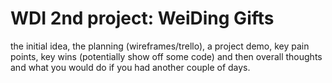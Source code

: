 # WDI 2nd project: WeiDing Gifts


the initial idea, the planning (wireframes/trello), a project demo, key pain points, key wins (potentially show off some code) and then overall thoughts and what you would do if you had another couple of days.
